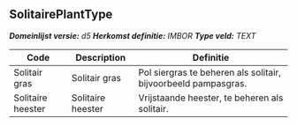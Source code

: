 ﻿## SolitairePlantType

*__Domeinlijst versie:__ d5*
*__Herkomst definitie:__ IMBOR*
*__Type veld:__ TEXT*

|__Code__ |__Description__ |__Definitie__	|
|	---	|	---	|   ---	| 
| Solitair gras | Solitair gras | Pol siergras te beheren als solitair, bijvoorbeeld pampasgras. |
| Solitaire heester | Solitaire heester | Vrijstaande heester, te beheren als solitair. |
